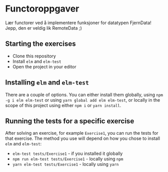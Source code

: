 # Functoroppgaver

Lær functorer ved å implementere funksjoner for datatypen FjernData! Jepp, den er veldig lik RemoteData ;)

## Starting the exercises

- Clone this repository
- Install `elm` and `elm-test`
- Open the project in your editor

## Installing `elm` and `elm-test`

There are a couple of options. You can either install them globally, using `npm -g i elm elm-test` or using `yarn global add elm elm-test`, or locally in the scope of this project using either `npm i` or `yarn install`.

## Running the tests for a specific exercise

After solving an exercise, for example `Exercise1`, you can run the tests for
that exercise. The method you use will depend on how you chose to install `elm`
and `elm-test`:

- `elm-test tests/Exercise1` - if you installed it globally
- `npm run elm-test tests/Exercise1` - locally using `npm`
- `yarn elm-test tests/Exercise1` - locally using `yarn`
